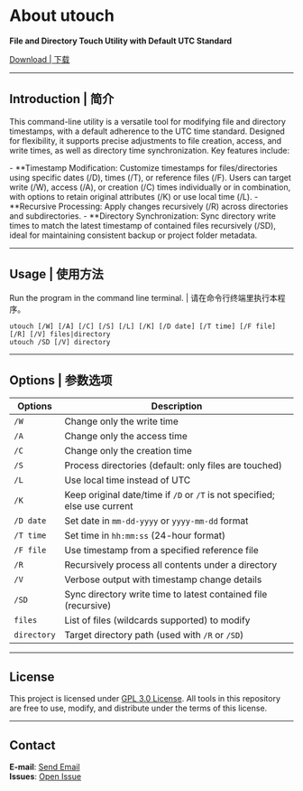 # About utouch

**File and Directory Touch Utility with Default UTC Standard**  

[Download | 下载](../Release/utouch.exe?raw=true)

---

## Introduction | 简介

This command-line utility is a versatile tool for modifying file and directory timestamps, with a default adherence to the UTC time standard. Designed for flexibility, it supports precise adjustments to file creation, access, and write times, as well as directory time synchronization. Key features include:

​- **Timestamp Modification: Customize timestamps for files/directories using specific dates (/D), times (/T), or reference files (/F). Users can target write (/W), access (/A), or creation (/C) times individually or in combination, with options to retain original attributes (/K) or use local time (/L).
​- **Recursive Processing: Apply changes recursively (/R) across directories and subdirectories.
​- **Directory Synchronization: Sync directory write times to match the latest timestamp of contained files recursively (/SD), ideal for maintaining consistent backup or project folder metadata.

---

## Usage | 使用方法

Run the program in the command line terminal. | 请在命令行终端里执行本程序。

```
utouch [/W] [/A] [/C] [/S] [/L] [/K] [/D date] [/T time] [/F file] [/R] [/V] files|directory
utouch /SD [/V] directory
```

---

## Options | 参数选项

| Options      | Description                                                                 |
|--------------|-----------------------------------------------------------------------------|
| `/W`         | Change only the write time                                                 |
| `/A`         | Change only the access time                                                |
| `/C`         | Change only the creation time                                              |
| `/S`         | Process directories (default: only files are touched)                      |
| `/L`         | Use local time instead of UTC                                              |
| `/K`         | Keep original date/time if `/D` or `/T` is not specified; else use current |
| `/D date`    | Set date in `mm-dd-yyyy` or `yyyy-mm-dd` format                            |
| `/T time`    | Set time in `hh:mm:ss` (24-hour format)                                    |
| `/F file`    | Use timestamp from a specified reference file                              |
| `/R`         | Recursively process all contents under a directory                         |
| `/V`         | Verbose output with timestamp change details                               |
| `/SD`        | Sync directory write time to latest contained file (recursive)             |
| `files`      | List of files (wildcards supported) to modify                              |
| `directory`  | Target directory path (used with `/R` or `/SD`)                            |

---

## License
This project is licensed under [GPL 3.0 License](../LICENSE.txt). All tools in this repository are free to use, modify, and distribute under the terms of this license.

---

## Contact
**E-mail**: [Send Email](mailto:newxhbl@hotmail.com?subject=[ToolApps-VS]%20Inquiry)  
**Issues**: [Open Issue](../../issues)  
